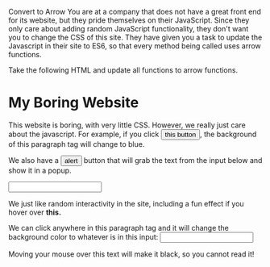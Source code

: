 Convert to Arrow
You are at a company that does not have a great front end for its website, but they pride themselves on their JavaScript. 
Since they only care about adding random JavaScript functionality, they don't want you to change the CSS of this site. 
They have given you a task to update the Javascript in their site to ES6, so that every method being called uses arrow functions.

Take the following HTML and update all functions to arrow functions.

<!DOCTYPE html>
<html lang="en">
<head>
    <meta charset="UTF-8">
    <meta name="viewport" content="width=device-width, initial-scale=1.0">
    <meta http-equiv="X-UA-Compatible" content="ie=edge">
    <title>Arrow Functions</title>
</head>
<body id="body">
    <h1>My Boring Website</h1>
    <p id="paragraph">
        This website is boring, with very little CSS. 
        However, we really just care about the javascript. 
        For example, if you click <button id="button">this button</button>, the background of this paragraph tag will change to blue.
    </p>
    <p>We also have a <button id="alert">alert</button> button that will grab the text from the input below and show it in a popup.</p>
    <div>
        <input type="text" id="popup-input">
    </div>
    <p>
        We just like random interactivity in the site, including a fun effect if you hover over <span id="hover-this"><b>this.</b></span>
    </p>
    <p id="set-color" onclick="setBackgroundColorById('set-color', document.getElementById('color-input').value)">
        We can click anywhere in this paragraph tag and it will change the background color to whatever is in this input: <input type="text" id="color-input"/>
    </p>
    <p onmouseover="mouseOverFunction(this)">
        Moving your mouse over this text will make it black, so you cannot read it!
    </p>
    <script>
        document.getElementById("button").onclick = function() {
            setBackgroundColorById("paragraph", "blue");
        }
        document.getElementById("alert").onclick = function(){
            alert(document.getElementById("popup-input").value);
        }
        document.getElementById("hover-this").onmouseover = function(){
            setBackgroundColorById("body", "red");
        }
        document.getElementById("hover-this").onmouseout = function(){
            setBackgroundColorById("body", "white");
        }
        function getValueFromId(id){
            return document.getElementById(id).value;
        }
        function setBackgroundColorById(id, color){
            document.getElementById(id).style = "background-color: " + color;
        }
        function mouseOverFunction(el){
            el.style = "background-color: black";
        }
    </script>
</body>
</html>
